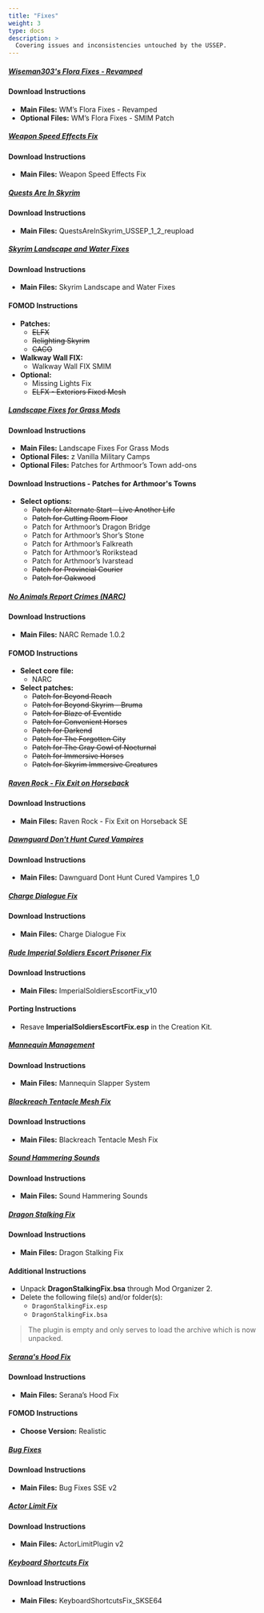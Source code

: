 ```yaml
---
title: "Fixes"
weight: 3
type: docs
description: >
  Covering issues and inconsistencies untouched by the USSEP.
---
```


##### [Wiseman303's Flora Fixes - Revamped](https://www.nexusmods.com/skyrimspecialedition/mods/28197?tab=files)

#### Download Instructions

- **Main Files:** WM’s Flora Fixes - Revamped
- **Optional Files:** WM’s Flora Fixes - SMIM Patch

##### [Weapon Speed Effects Fix](https://www.nexusmods.com/skyrimspecialedition/mods/27677?tab=files)

#### Download Instructions

- **Main Files:** Weapon Speed Effects Fix

##### [Quests Are In Skyrim](https://www.nexusmods.com/skyrimspecialedition/mods/18416?tab=files)

#### Download Instructions

- **Main Files:** QuestsAreInSkyrim_USSEP_1_2_reupload

##### [Skyrim Landscape and Water Fixes](https://www.nexusmods.com/skyrimspecialedition/mods/26138?tab=files)

#### Download Instructions

- **Main Files:** Skyrim Landscape and Water Fixes

#### FOMOD Instructions

- **Patches:**
  - ~~ELFX~~
  - ~~Relighting Skyrim~~
  - ~~CACO~~
- **Walkway Wall FIX:**
  - Walkway Wall FIX SMIM
- **Optional:**
  - Missing Lights Fix
  - ~~ELFX - Exteriors Fixed Mesh~~

##### [Landscape Fixes for Grass Mods](https://www.nexusmods.com/skyrimspecialedition/mods/9005?tab=files)

#### Download Instructions

- **Main Files:** Landscape Fixes For Grass Mods
- **Optional Files:** z Vanilla Military Camps
- **Optional Files:** Patches for Arthmoor’s Town add-ons

#### Download Instructions - Patches for Arthmoor's Towns

- **Select options:**
  * ~~Patch for Alternate Start - Live Another Life~~
  * ~~Patch for Cutting Room Floor~~
  * Patch for Arthmoor’s Dragon Bridge
  * Patch for Arthmoor’s Shor’s Stone
  * Patch for Arthmoor’s Falkreath
  * Patch for Arthmoor’s Rorikstead
  * Patch for Arthmoor’s Ivarstead
  * ~~Patch for Provincial Courier~~
  * ~~Patch for Oakwood~~

##### [No Animals Report Crimes (NARC)](https://www.nexusmods.com/skyrimspecialedition/mods/17946?tab=files)

#### Download Instructions

- **Main Files:** NARC Remade 1.0.2

#### FOMOD Instructions

- **Select core file:**
  - NARC
- **Select patches:**
  - ~~Patch for Beyond Reach~~
  - ~~Patch for Beyond Skyrim - Bruma~~
  - ~~Patch for Blaze of Eventide~~
  - ~~Patch for Convenient Horses~~
  - ~~Patch for Darkend~~
  - ~~Patch for The Forgotten City~~
  - ~~Patch for The Gray Cowl of Nocturnal~~
  - ~~Patch for Immersive Horses~~
  - ~~Patch for Skyrim Immersive Creatures~~

##### [Raven Rock - Fix Exit on Horseback](https://www.nexusmods.com/skyrimspecialedition/mods/14075?tab=files)

#### Download Instructions

- **Main Files:** Raven Rock - Fix Exit on Horseback SE

##### [Dawnguard Don't Hunt Cured Vampires](https://www.nexusmods.com/skyrimspecialedition/mods/5471?tab=files)

#### Download Instructions

- **Main Files:** Dawnguard Dont Hunt Cured Vampires 1_0

##### [Charge Dialogue Fix](https://www.nexusmods.com/skyrimspecialedition/mods/17716?tab=files)

#### Download Instructions

- **Main Files:** Charge Dialogue Fix

##### [Rude Imperial Soldiers Escort Prisoner Fix](https://www.nexusmods.com/skyrimspecialedition/mods/894?tab=files)

#### Download Instructions

- **Main Files:** ImperialSoldiersEscortFix_v10

#### Porting Instructions

- Resave **ImperialSoldiersEscortFix.esp** in the Creation Kit.

##### [Mannequin Management](https://www.nexusmods.com/skyrimspecialedition/mods/38221?tab=files)

#### Download Instructions

- **Main Files:**  Mannequin Slapper System

##### [Blackreach Tentacle Mesh Fix](https://www.nexusmods.com/skyrimspecialedition/mods/43083?tab=files)

#### Download Instructions

- **Main Files:** Blackreach Tentacle Mesh Fix

##### [Sound Hammering Sounds](https://www.nexusmods.com/skyrimspecialedition/mods/5592?tab=files)

#### Download Instructions

- **Main Files:** Sound Hammering Sounds

##### [Dragon Stalking Fix](https://www.nexusmods.com/skyrimspecialedition/mods/14060?tab=files)

#### Download Instructions

- **Main Files:** Dragon Stalking Fix

#### Additional Instructions

- Unpack **DragonStalkingFix.bsa** through Mod Organizer 2.
- Delete the following file(s) and/or folder(s):
  * `DragonStalkingFix.esp`
  * `DragonStalkingFix.bsa`

> The plugin is empty and only serves to load the archive which is now unpacked.

##### [Serana's Hood Fix](https://www.nexusmods.com/skyrimspecialedition/mods/20243?tab=files)

#### Download Instructions

- **Main Files:** Serana’s Hood Fix

#### FOMOD Instructions

* **Choose Version:** Realistic

##### [Bug Fixes](https://www.nexusmods.com/skyrimspecialedition/mods/33261?tab=files)

#### Download Instructions

- **Main Files:** Bug Fixes SSE v2

##### [Actor Limit Fix](https://www.nexusmods.com/skyrimspecialedition/mods/32349?tab=files)

#### Download Instructions

- **Main Files:** ActorLimitPlugin v2

##### [Keyboard Shortcuts Fix](https://www.nexusmods.com/skyrimspecialedition/mods/3620?tab=files)

#### Download Instructions

* **Main Files:** KeyboardShortcutsFix_SKSE64